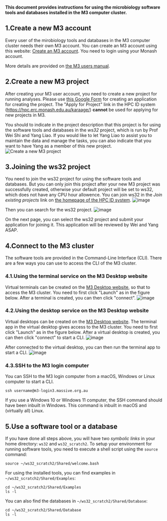__This document provides instructions for using the microbiology software tools and databases installed in the M3 computer cluster.__

1.Create a new M3 account
----------------------
Every user of the mirobiology tools and databases in the M3 computer cluster needs their own M3 account. You can create an M3 account using this website:
  [Create an M3 account](https://hpc.erc.monash.edu.au/karaage/aafbootstrap). 
You need to login using your Monash account.

More details are provided on [the M3 users manual](https://docs.massive.org.au/M3/requesting-an-account.html).

2.Create a new M3 project
----------------------
After creating your M3 user account, you need to create a new project for running analyses. Please use [this Google Form](https://docs.google.com/forms/u/2/d/e/1FAIpQLSefDLmIesBaZ_90efzKQytg-2V5mBbSMfM0uW8MiCrgw3QMJg/viewform) for creating an application for creating the project. The "Apply for Project" link in the HPC ID system (https://hpc.erc.monash.edu.au/karaage/) **cannot** be used for applying for new projects in M3.

You should to indicate in the project description that this project is for using the software tools and databases in the _ws32_ project, which is run by Prof Wei Shi and Yang Liao. If you would like to let Yang Liao to assist you to maintain the data and manage the tasks, you can also indicate that you want to have Yang as a member of this new project.
![Create a new M3 project](https://github.com/user-attachments/assets/c8fdaea4-600c-41e2-8b2b-2b00485c67b6)



3.Joining the ws32 project
----------------------
You need to join the ws32 project for using the software tools and databases. But you can only join this project after your new M3 project was successfully created, otherwise your default project will be set to ws32, which does not have any CPU hour allowence. You can join ws32 in the _Join existing projects_ link on [the homepage of the HPC ID system](https://hpc.erc.monash.edu.au/karaage/).
![image](https://github.com/user-attachments/assets/94d9a7dd-f01f-4a72-bc55-7361c417d0a3)

Then you can search for the ws32 project.
![image](https://github.com/user-attachments/assets/436caa09-b6ec-402c-a3e3-f7259053f17e)

On the next page, you can select the ws32 project and submit your application for joining it. This application will be reviewed by Wei and Yang ASAP. 

4.Connect to the M3 cluster
-----------------------
The software tools are provided in the Command-Line Interface (CLI). There are a few ways you can use to access the CLI of the M3 cluster. 

### 4.1.Using the terminal service on the M3 Desktop website
Virtual terminals can be created on the [M3 Desktop website](https://m3-desktop.erc.monash.edu/), so that to access the M3 cluster. You need to first click "Launch" as in the figure below. After a terminal is created, you can then click "connect".
![image](https://github.com/user-attachments/assets/9b7eab45-de1a-406e-8a57-fea84e952703)

### 4.2.Using the desktop service on the M3 Desktop website
Virtual desktops can be created on the [M3 Desktop website](https://m3-desktop.erc.monash.edu/). The terminal app in the virtual desktop gives access to the M3 cluster. You need to first click "Launch" as in the figure below. After a virtual desktop is created, you can then click "connect" to start a CLI. 
![image](https://github.com/user-attachments/assets/5bb174ec-b0bf-4886-9862-8f709c9e8d27)

After connected to the virtual desktop, you can then run the terminal app to start a CLI.
![image](https://github.com/user-attachments/assets/7de90c13-66a3-4830-9bff-aa927897d730)


### 4.3.SSH to the M3 login computer
You can SSH to the M3 login computer from a macOS, Windows or Linux computer to start a CLI. 
```
ssh username@m3-login3.massive.org.au
```
If you use a Windows 10 or Windows 11 computer, the SSH command should have been inbuilt in Windows. This command is inbuilt in macOS and (virtually all) Linux.

5.Use a software tool or a database
-----------------------------
If you have done all steps above, you will have two _symbolic links_ in your home directory:
```ws32``` and ```ws32_scratch2```. To setup your environment for running software tools, you need to execute a shell script using the ```source``` command:
```
source ~/ws32_scratch2/Shared/welcome.bash
```

For using the installed tools, you can find examples in ```~/ws32_scratch2/Shared/Examples```:

```
cd ~/ws32_scratch2/Shared/Examples
ls -l
```

You can also find the databases in ```~/ws32_scratch2/Shared/Database```:

```
cd ~/ws32_scratch2/Shared/Database
ls -l
```

